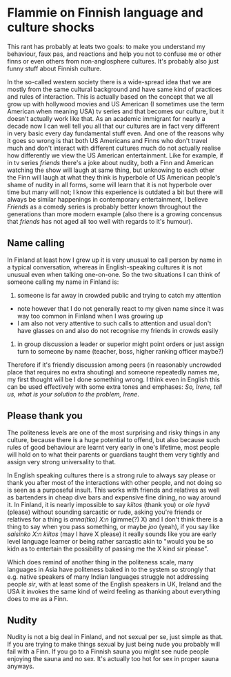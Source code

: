 # Flammie on Finnish language and culture shocks

This rant has probably at leats
two goals: to make you understand my behaviour, faux pas, and
reactions and help you not to confuse me or other finns or even others from
non-anglosphere cultures. It's probably also just funny stuff about Finnish
culture.

In the so-called western society there is a wide-spread idea that we are mostly
from the same cultural background and have same kind of practices and rules of
interaction. This is actually based on the concept that we all grow up with
hollywood movies and US American (I sometimes use the term American when
meaning USA) tv series and that becomes our culture, but it doesn't actually
work like that. As an academic immigrant for nearly a decade now I can well
tell you all that our cultures are in fact very different in very basic every
day fundamental stuff even. And one of the reasons why it goes so wrong is that
both US Americans and Finns who don't travel much and don't interact with
different cultures much do not actually realise how differently we view the US
American entertainment. Like for example, if in tv series *friends* there's a joke
about nudity, both a Finn and American watching the show will laugh at same
thing, but unknowing to each other the Finn will laugh at what they think is
hyperbole of US American people's shame of nudity in all forms, some will learn
that it is not hyperbole over time but many will not; I know this experience is
outdated a bit but there will always be similar happenings in contemporary
entertainment, I believe *Friends* as a comedy series is probably better known
throughout the generations than more modern example (also there is a growing
concensus that *friends* has not aged all too well with regards to it's humour).

## Name calling

In Finland at least how I grew up it is very unusual to call person by name
in a typical conversation, whereas in English-speaking cultures it is not
unusual even when talking one-on-one. So the two situations I can think
of someone calling my name in Finland is:

1. someone is far away in crowded public and trying to catch my attention
  * note however that I do not generally react to my given name since it was
  way too common in Finland when I was growing up
  * I am also not very attentive to such calls to attention and usual don't
  have glasses on and also do not recognise my friends in crowds easily
1. in group discussion a leader or superior might point orders or just assign
  turn to someone by name (teacher, boss, higher ranking officer maybe?)

Therefore if it's friendly discussion among peers (in reasonably uncrowded
place that requires no extra shouting) and someone repeatedly
names me, my first thought will be I done something wrong. I think even in
English this can be used effectively with some extra tones and emphases:
*So, Irene, tell us, what is your solution to the problem, Irene*.

## Please thank you

The politeness levels are one of the most surprising and risky things in
any culture, because there is a huge potential to offend, but also because
such rules of good behaviour are learnt very early in one's lifetime, most
people will hold on to what their parents or guardians taught them very
tightly and assign very strong universality to that.

In English speaking cultures there is a strong rule to always say please
or thank you after most of the interactions with other people, and not
doing so is seen as a purposeful insult. This works with friends and
relatives as well as bartenders in cheap dive bars and expensive fine
dining, no way around it. In Finland, it is nearly impossible to say
*kiitos* (thank you) or *ole hyvä* (please) without sounding sarcastic
or rude, asking you're friends or relatives for a thing is *anna(tko) X:n*
(gimme(?) X) and I don't think there is a thing to say when you pass
something, or maybe *joo* (yeah), if you say like *saisinko X:n kiitos*
(may I have X please) it really sounds like you are early level language
learner or being rather sarcastic akin to "would you be so kidn
as to entertain the  possibility of passing me the X kind sir please".

Which does remind of another thing in the politeness scale, many languages in
Asia have politeness baked in to the system so strongly that e.g. native
speakers of many Indian languages struggle not addressing people *sir*, with
at least some of the English speakers in UK, Ireland and the USA it invokes the
same kind of weird feeling as thanking about everything does to me as a Finn.

## Nudity

Nudity is not a big deal in Finland, and not sexual per se, just simple as that.
If you are trying to make things sexual by just being nude you probably will
fail with a Finn. If you go to a Finnish sauna you might see nude people
enjoying the sauna and no sex. It's actually too hot for sex in proper sauna
anyways.
